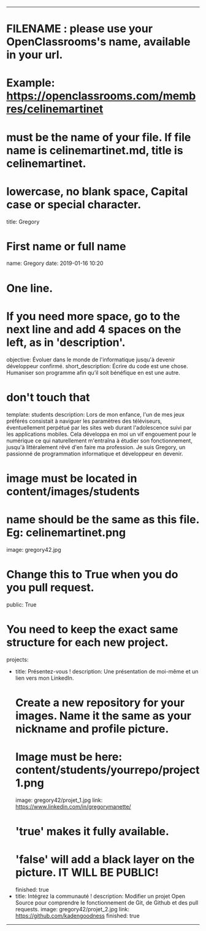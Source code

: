 ---

# FILENAME : please use your OpenClassrooms's name, available in your url.
# Example: https://openclassrooms.com/membres/celinemartinet
# must be the name of your file. If file name is celinemartinet.md, title is celinemartinet.
# lowercase, no blank space, Capital case or special character.
title: Gregory

# First name or full name
name: Gregory
date: 2019-01-16 10:20

# One line.
# If you need more space, go to the next line and add 4 spaces on the left, as in 'description'.
objective: Évoluer dans le monde de l'informatique jusqu'à devenir développeur confirmé.
short_description: Écrire du code est une chose. Humaniser son programme afin qu’il soit bénéfique en est une autre.

# don't touch that
template: students
description:
    Lors de mon enfance, l'un de mes jeux préférés consistait à naviguer
    les paramètres des téléviseurs, éventuellement perpétué par les sites web
    durant l'adolescence suivi par les applications mobiles. Cela développa en moi un vif engouement
    pour le numérique ce qui naturellement m'entraîna à étudier son fonctionnement,
    jusqu'à littéralement rêvé d'en faire ma profession.
    Je suis Gregory, un passionné de programmation informatique et développeur en devenir.

# image must be located in content/images/students
# name should be the same as this file. Eg: celinemartinet.png
image: gregory42.jpg

# Change this to True when you do you pull request.
public: True

# You need to keep the exact same structure for each new project.
projects:
  - title: Présentez-vous !
    description: Une présentation de moi-même et un lien vers mon LinkedIn.
    # Create a new repository for your images. Name it the same as your nickname and profile picture.
    # Image must be here: content/students/yourrepo/project1.png
    image: gregory42/projet_1.jpg
    link: https://www.linkedin.com/in/gregorymanette/
    # 'true' makes it fully available.
    # 'false' will add a black layer on the picture. IT WILL BE PUBLIC!
    finished: true
  - title: Intégrez la communauté !
    description: Modifier un projet Open Source pour comprendre le fonctionnement de Git, de Github et des pull requests. 
    image: gregory42/projet_2.jpg
    link: https://github.com/kadengoodness
    finished: true

---